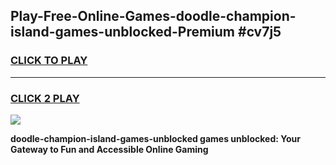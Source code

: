 
## Play-Free-Online-Games-doodle-champion-island-games-unblocked-Premium #cv7j5
<h3>
<a href="https://premium.freeplayer.one?title=doodle-champion-island-games-unblocked&ref=8M">CLICK TO PLAY</a></h3>
<hr>

<h3>
<a href="https://premium.freeplayer.one?title=doodle-champion-island-games-unblocked&ref=8M">CLICK 2 PLAY</a>
  
</h3>

<a href="https://premium.freeplayer.one?title=doodle-champion-island-games-unblocked&ref=8M"><img src="https://clearcache.store/games.png"></a>


**doodle-champion-island-games-unblocked games unblocked: Your Gateway to Fun and Accessible Online Gaming**
